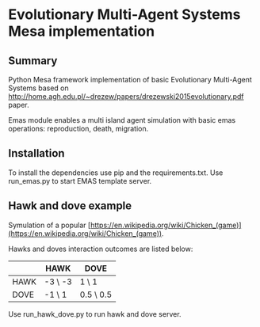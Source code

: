 
# Evolutionary Multi-Agent Systems  Mesa implementation  
  
## Summary  
  
Python Mesa framework implementation of basic Evolutionary Multi-Agent Systems based on http://home.agh.edu.pl/~drezew/papers/drezewski2015evolutionary.pdf paper.  
  
Emas module enables a multi island agent simulation with basic emas operations: reproduction, death, migration.  
  
  
## Installation  
  
To install the dependencies use pip and the requirements.txt. Use run_emas.py to start EMAS template server.  
  
## Hawk and dove example

Symulation of a popular [https://en.wikipedia.org/wiki/Chicken_(game)](https://en.wikipedia.org/wiki/Chicken_(game)). 

Hawks and doves interaction outcomes are listed below:

|  | HAWK | DOVE |
|--|--|--|
| HAWK | -3 \ -3 | 1 \ 1 |
| DOVE |-1 \ 1  | 0.5 \ 0.5 |

Use run_hawk_dove.py to run hawk and dove server.